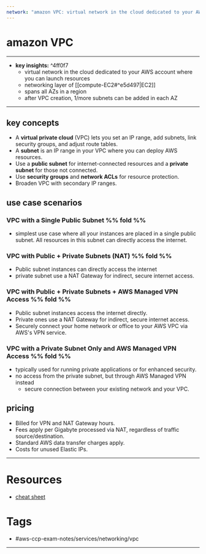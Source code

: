 ```yaml
---
network: "amazon VPC: virtual network in the cloud dedicated to your AWS account where you can launch AWS resources"
---
```


# amazon VPC
---
- **key insights:**  ^4ff0f7
	- virtual network in the cloud dedicated to your AWS account where you can launch  resources
	- networking layer of [[compute-EC2#^e5d497|EC2]] 
	- spans all AZs in a region 
	- after VPC creation, 1/more subnets can be added in each AZ
---  
## key concepts 
- A **virtual private cloud** (VPC) lets you set an IP range, add subnets, link security groups, and adjust route tables. 
- A **subnet** is an IP range in your VPC where you can deploy AWS resources. 
- Use a **public subnet** for internet-connected resources and a **private subnet** for those not connected. 
- Use **security groups** and **network ACLs** for resource protection. 
- Broaden VPC with secondary IP ranges.
## use case scenarios 
### VPC with a Single Public Subnet %% fold %% 
- simplest use case where all your instances are placed in a single public subnet. All resources in this subnet can directly access the internet.
### VPC with Public + Private Subnets (NAT) %% fold %% 
- Public subnet instances can directly access the internet
- private subnet use a NAT Gateway for indirect, secure internet access.
### VPC with Public + Private Subnets + AWS Managed VPN Access %% fold %% 
- Public subnet instances access the internet directly.
- Private ones use a NAT Gateway for indirect, secure internet access.
- Securely connect your home network or office to your AWS VPC via AWS's VPN service.
### VPC with a Private Subnet Only and AWS Managed VPN Access %% fold %% 
- typically used for running private applications or for enhanced security.
- no access from the private subnet, but through AWS Managed VPN instead
	- secure connection between your existing network and your VPC.
## pricing 
- Billed for VPN and NAT Gateway hours.
- Fees apply per Gigabyte processed via NAT, regardless of traffic source/destination.
- Standard AWS data transfer charges apply.
- Costs for unused Elastic IPs.
--- 
# Resources
- [cheat sheet](https://tutorialsdojo.com/amazon-vpc/)
# Tags
- #aws-ccp-exam-notes/services/networking/vpc 
---


	

